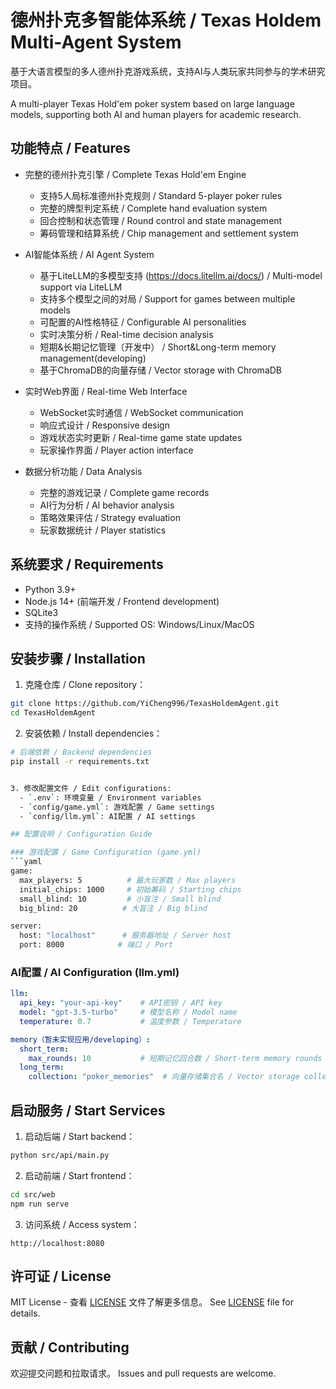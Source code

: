 # 德州扑克多智能体系统 / Texas Holdem Multi-Agent System

基于大语言模型的多人德州扑克游戏系统，支持AI与人类玩家共同参与的学术研究项目。

A multi-player Texas Hold'em poker system based on large language models, supporting both AI and human players for academic research.

## 功能特点 / Features

- 完整的德州扑克引擎 / Complete Texas Hold'em Engine
  - 支持5人局标准德州扑克规则 / Standard 5-player poker rules
  - 完整的牌型判定系统 / Complete hand evaluation system
  - 回合控制和状态管理 / Round control and state management
  - 筹码管理和结算系统 / Chip management and settlement system

- AI智能体系统 / AI Agent System
  - 基于LiteLLM的多模型支持 (https://docs.litellm.ai/docs/) / Multi-model support via LiteLLM
  - 支持多个模型之间的对局 / Support for games between multiple models
  - 可配置的AI性格特征 / Configurable AI personalities
  - 实时决策分析 / Real-time decision analysis
  - 短期&长期记忆管理（开发中） / Short&Long-term memory management(developing)
  - 基于ChromaDB的向量存储 / Vector storage with ChromaDB

- 实时Web界面 / Real-time Web Interface
  - WebSocket实时通信 / WebSocket communication
  - 响应式设计 / Responsive design
  - 游戏状态实时更新 / Real-time game state updates
  - 玩家操作界面 / Player action interface

- 数据分析功能 / Data Analysis
  - 完整的游戏记录 / Complete game records
  - AI行为分析 / AI behavior analysis
  - 策略效果评估 / Strategy evaluation
  - 玩家数据统计 / Player statistics

## 系统要求 / Requirements

- Python 3.9+
- Node.js 14+ (前端开发 / Frontend development)
- SQLite3
- 支持的操作系统 / Supported OS: Windows/Linux/MacOS

## 安装步骤 / Installation

1. 克隆仓库 / Clone repository：
```bash
git clone https://github.com/YiCheng996/TexasHoldemAgent.git
cd TexasHoldemAgent
```

2. 安装依赖 / Install dependencies：
```bash
# 后端依赖 / Backend dependencies
pip install -r requirements.txt


3. 修改配置文件 / Edit configurations:
  - `.env`: 环境变量 / Environment variables
  - `config/game.yml`: 游戏配置 / Game settings
  - `config/llm.yml`: AI配置 / AI settings

## 配置说明 / Configuration Guide

### 游戏配置 / Game Configuration (game.yml)
```yaml
game:
  max_players: 5          # 最大玩家数 / Max players
  initial_chips: 1000     # 初始筹码 / Starting chips
  small_blind: 10         # 小盲注 / Small blind
  big_blind: 20          # 大盲注 / Big blind

server:
  host: "localhost"      # 服务器地址 / Server host
  port: 8000            # 端口 / Port
```

### AI配置 / AI Configuration (llm.yml)
```yaml
llm:
  api_key: "your-api-key"    # API密钥 / API key
  model: "gpt-3.5-turbo"     # 模型名称 / Model name
  temperature: 0.7           # 温度参数 / Temperature

memory（暂未实现应用/developing）:
  short_term:
    max_rounds: 10           # 短期记忆回合数 / Short-term memory rounds
  long_term:
    collection: "poker_memories"  # 向量存储集合名 / Vector storage collection
```

## 启动服务 / Start Services

1. 启动后端 / Start backend：
```bash
python src/api/main.py
```

2. 启动前端 / Start frontend：
```bash
cd src/web
npm run serve
```

3. 访问系统 / Access system：
```
http://localhost:8080
```



## 许可证 / License

MIT License - 查看 [LICENSE](LICENSE) 文件了解更多信息。
See [LICENSE](LICENSE) file for details.

## 贡献 / Contributing

欢迎提交问题和拉取请求。
Issues and pull requests are welcome.
